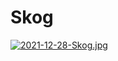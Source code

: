 # Skog
[![2021-12-28-Skog.jpg](https://i.postimg.cc/pLtL5BDP/2021-12-28-Skog.jpg)](https://postimg.cc/hfpBHTyY)
